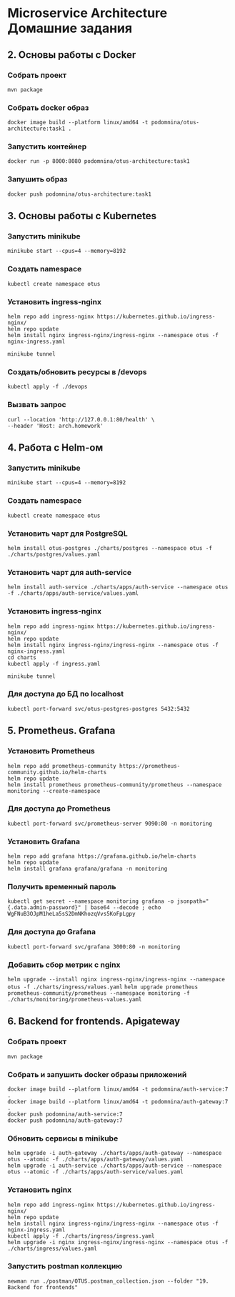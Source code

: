 # Microservice Architecture Домашние задания

## 2. Основы работы с Docker
### Собрать проект
`mvn package`
### Собрать docker образ
`docker image build --platform linux/amd64 -t podomnina/otus-architecture:task1 .`
### Запустить контейнер
`docker run -p 8000:8080 podomnina/otus-architecture:task1`
### Запушить образ
`docker push podomnina/otus-architecture:task1`

## 3. Основы работы с Kubernetes
### Запустить minikube
`minikube start --cpus=4 --memory=8192`
### Создать namespace
`kubectl create namespace otus`
### Установить ingress-nginx
```
helm repo add ingress-nginx https://kubernetes.github.io/ingress-nginx/
helm repo update
helm install nginx ingress-nginx/ingress-nginx --namespace otus -f nginx-ingress.yaml
```
`minikube tunnel`
### Создать/обновить ресурсы в /devops
`kubectl apply -f ./devops`
### Вызвать запрос
```
curl --location 'http://127.0.0.1:80/health' \
--header 'Host: arch.homework'
```

## 4. Работа с Helm-ом
### Запустить minikube
`minikube start --cpus=4 --memory=8192`
### Создать namespace
`kubectl create namespace otus`
### Установить чарт для PostgreSQL
`helm install otus-postgres ./charts/postgres --namespace otus -f ./charts/postgres/values.yaml`
### Установить чарт для auth-service
`helm install auth-service ./charts/apps/auth-service --namespace otus -f ./charts/apps/auth-service/values.yaml`
### Установить ingress-nginx
```
helm repo add ingress-nginx https://kubernetes.github.io/ingress-nginx/
helm repo update
helm install nginx ingress-nginx/ingress-nginx --namespace otus -f nginx-ingress.yaml
cd charts
kubectl apply -f ingress.yaml
```
`minikube tunnel`

### Для доступа до БД по localhost
`kubectl port-forward svc/otus-postgres-postgres 5432:5432`

## 5. Prometheus. Grafana
### Установить Prometheus
```
helm repo add prometheus-community https://prometheus-community.github.io/helm-charts
helm repo update
helm install prometheus prometheus-community/prometheus --namespace monitoring --create-namespace
```
### Для доступа до Prometheus
`kubectl port-forward svc/prometheus-server 9090:80 -n monitoring`

### Установить Grafana
```
helm repo add grafana https://grafana.github.io/helm-charts
helm repo update
helm install grafana grafana/grafana -n monitoring
```
### Получить временный пароль
`kubectl get secret --namespace monitoring grafana -o jsonpath="{.data.admin-password}" | base64 --decode ; echo`
`WgFNuB3OJpM1heLa5sS2DmNKhozqVvs5KoFpLgpy`
### Для доступа до Grafana
`kubectl port-forward svc/grafana 3000:80 -n monitoring`
### Добавить сбор метрик с nginx
`helm upgrade --install nginx ingress-nginx/ingress-nginx --namespace otus -f ./charts/ingress/values.yaml`
`helm upgrade prometheus prometheus-community/prometheus --namespace monitoring -f ./charts/monitoring/prometheus-values.yaml`

## 6. Backend for frontends. Apigateway
### Собрать проект
`mvn package`
### Собрать и запушить docker образы приложений
```
docker image build --platform linux/amd64 -t podomnina/auth-service:7 .
docker image build --platform linux/amd64 -t podomnina/auth-gateway:7 .
docker push podomnina/auth-service:7
docker push podomnina/auth-gateway:7
```
### Обновить сервисы в minikube
```
helm upgrade -i auth-gateway ./charts/apps/auth-gateway --namespace otus --atomic -f ./charts/apps/auth-gateway/values.yaml
helm upgrade -i auth-service ./charts/apps/auth-service --namespace otus --atomic -f ./charts/apps/auth-service/values.yaml
```
### Установить nginx
```
helm repo add ingress-nginx https://kubernetes.github.io/ingress-nginx/
helm repo update
helm install nginx ingress-nginx/ingress-nginx --namespace otus -f nginx-ingress.yaml
kubectl apply -f ./charts/ingress/ingress.yaml
helm upgrade -i nginx ingress-nginx/ingress-nginx --namespace otus -f ./charts/ingress/values.yaml
```
### Запустить postman коллекцию
`newman run ./postman/OTUS.postman_collection.json --folder "19. Backend for frontends"`